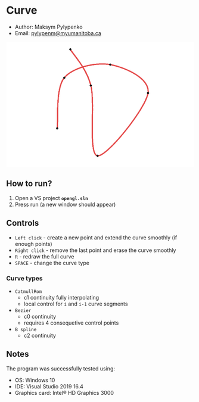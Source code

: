 # Curve
* Author: Maksym Pylypenko
* Email: pylypenm@myumanitoba.ca

![Image](https://github.com/MaksymPylypenko/Curves/blob/master/curve.png)

## How to run?
1. Open a VS project **`opengl.sln`**
2. Press run (a new window should appear)

## Controls
* `Left click` - create a new point and extend the curve smoothly (if enough points)
* `Right click` - remove the last point and erase the curve smoothly 
* `R` - redraw the full curve
* `SPACE`	- change the curve type

### Curve types
* `CatmullRom`
  - c1 continuity fully interpolating
  - local control for `i` and `i-1` curve segments
* `Bezier`
  - c0 continuity
  - requires 4 consequetive control points
* `B spline`
  - c2 continuity

## Notes
The program was successfully tested using:
* OS: Windows 10
* IDE: Visual Studio 2019 16.4
* Graphics card: Intel® HD Graphics 3000
